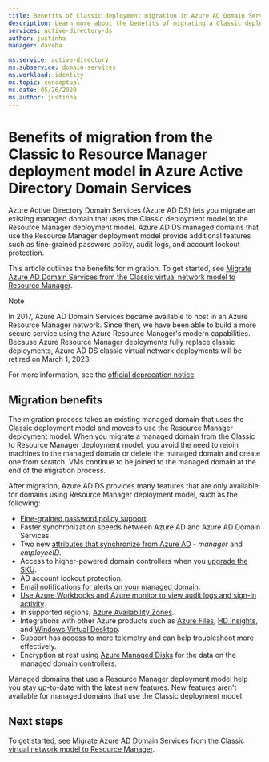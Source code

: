 ```yaml
---
title: Benefits of Classic deployment migration in Azure AD Domain Services | Microsoft Docs
description: Learn more about the benefits of migrating a Classic deployment of Azure Active Directory Domain Services to the Resource Manager deployment model
services: active-directory-ds
author: justinha
manager: daveba

ms.service: active-directory
ms.subservice: domain-services
ms.workload: identity
ms.topic: conceptual
ms.date: 05/26/2020
ms.author: justinha
---
```


# Benefits of migration from the Classic to Resource Manager deployment model in Azure Active Directory Domain Services

Azure Active Directory Domain Services (Azure AD DS) lets you migrate an existing managed domain that uses the Classic deployment model to the Resource Manager deployment model. Azure AD DS managed domains that use the Resource Manager deployment model provide additional features such as fine-grained password policy, audit logs, and account lockout protection.

This article outlines the benefits for migration. To get started, see [Migrate Azure AD Domain Services from the Classic virtual network model to Resource Manager][howto-migrate].

> [!NOTE]
> In 2017, Azure AD Domain Services became available to host in an Azure Resource Manager network. Since then, we have been able to build a more secure service using the Azure Resource Manager's modern capabilities. Because Azure Resource Manager deployments fully replace classic deployments, Azure AD DS classic virtual network deployments will be retired on March 1, 2023.
>
> For more information, see the [official deprecation notice](https://azure.microsoft.com/updates/we-are-retiring-azure-ad-domain-services-classic-vnet-support-on-march-1-2023/)

## Migration benefits

The migration process takes an existing managed domain that uses the Classic deployment model and moves to use the Resource Manager deployment model. When you migrate a managed domain from the Classic to Resource Manager deployment model, you avoid the need to rejoin machines to the managed domain or delete the managed domain and create one from scratch. VMs continue to be joined to the managed domain at the end of the migration process.

After migration, Azure AD DS provides many features that are only available for domains using Resource Manager deployment model, such as the following:

* [Fine-grained password policy support][password-policy].
* Faster synchronization speeds between Azure AD and Azure AD Domain Services.
* Two new [attributes that synchronize from Azure AD][attributes] - *manager* and *employeeID*.
* Access to higher-powered domain controllers when you [upgrade the SKU][skus].
* AD account lockout protection.
* [Email notifications for alerts on your managed domain][email-alerts].
* [Use Azure Workbooks and Azure monitor to view audit logs and sign-in activity][workbooks].
* In supported regions, [Azure Availability Zones][availability-zones].
* Integrations with other Azure products such as [Azure Files][azure-files], [HD Insights][hd-insights], and [Windows Virtual Desktop][wvd].
* Support has access to more telemetry and can help troubleshoot more effectively.
* Encryption at rest using [Azure Managed Disks][managed-disks] for the data on the managed domain controllers.

Managed domains that use a Resource Manager deployment model help you stay up-to-date with the latest new features. New features aren't available for managed domains that use the Classic deployment model.

## Next steps

To get started, see [Migrate Azure AD Domain Services from the Classic virtual network model to Resource Manager][howto-migrate].

<!-- LINKS - INTERNAL -->
[password-policy]: password-policy.md
[skus]: change-sku.md
[email-alerts]: notifications.md
[workbooks]: use-azure-monitor-workbooks.md
[azure-files]: ../storage/files/storage-files-identity-auth-active-directory-domain-service-enable.md
[hd-insights]: ../hdinsight/domain-joined/apache-domain-joined-configure-using-azure-adds.md
[wvd]: ../virtual-desktop/overview.md
[availability-zones]: ../availability-zones/az-overview.md
[howto-migrate]: migrate-from-classic-vnet.md
[attributes]: synchronization.md#attribute-synchronization-and-mapping-to-azure-ad-ds
[managed-disks]: ../virtual-machines/managed-disks-overview.md
